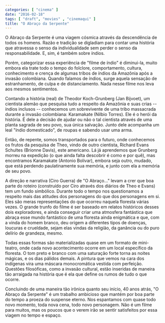 ```yaml
---
categories: [ "cinema" ]
date: "2016-02-18"
tags: [ "draft", "movies" , "cinemaqui" ]
title: "O Abraço da Serpente"
---
```

O Abraço da Serpente é uma viagem cósmica através da descendência
de todos os homens. Razão e tradição se digladiam para contar uma
história que atravessa o senso da individualidade sem perder o senso
da responsabilidade. E, sim, é também sobre índios.

Porém, categorizar essa experiência de "filme de índio" é diminui-la,
muito embora ela trate todo o tempo do folclore, comportamento, cultura,
conhecimento e crença de algumas tribos de índios da Amazônia após a
invasão colombiana. Quando falamos de índios, surge aquela sensação
de estranhamento, de culpa e de distanciamento. Nada nesse filme nos
leva aos mesmos sentimentos.

Contando a história (real) de Theodor Koch-Grunberg (Jan Bijvoet),
um cientista alemão que pesquisa tudo a respeito da Amazônia e
suas crias -- índios inclusos -- conhecemos um sobrevivente de uma
tribo massacrada durante a invasão colombiana: Karamakate (Nilbio
Torres). Ele é o herói da história. É dele a decisão de ajudar ou
não o tal cientista através de uma planta sagrada de seu povo, sua
única salvação. Junto dele acompanha um leal "índio domesticado",
de roupas e sabendo usar uma arma.

Então, de repente, somos transportados para o futuro, onde conhecemos
os frutos da pesquisa de Theo, vindo de outro cientista, Richard Evans
Schultes (Brionne Davis), este americano. Lá já aprendemos que Grunberg
morreu na expedição (o que ainda falta descobrir é como e por quê),
mas encontramos Karamakate (Antonio Bolivar), embora seja outro, mudado,
que está perdendo paulatinamente sua memória, e junto com ela a memória
de seu povo.

A direção e narrativa (Ciro Guerra) de "O Abraço..." levam a crer
que boa parte do roteiro (construído por Ciro através dos diários
de Theo e Evans) tem um fundo simbólico. Durante todo o tempo nos
questionamos a respeito mais das atitudes dos personagens do que dos
personagens em si. Eles são meras representações do que ocorreu
naquela floresta várias vezes. O grande trunfo do filme é ser baseado
em relatos históricos desses dois exploradores, e ainda conseguir
criar uma atmosfera fantástica que abraça esse mundo fantástico de
uma floresta ainda enigmática e que, com a vinda do homem branco, deu
origem a diferentes tipos de doenças, loucuras e crueldade, sejam elas
vindas da religião, da ganância ou do puro delírio de grandeza, mesmo.

Todas essas formas são materializadas quase em um formato de mini-teatro,
onde cada novo acontecimento ocorre em um local específico da floresta. O
tom preto e branco com uma saturação forte torna as noites mágicas,
e os dias pálidos demais. A pintura que vemos na cara dos indígenas
vira uma máscara monocromática vestida com perfeição. Questões
filosóficas, como a invasão cultural, estão inseridas de maneira
tão arraigada na história que é ela que define os rumos de tudo o
que ocorre.

Concluindo de uma maneira tão irônica quanto seu início, 40 anos
atrás, "O Abraço da Serpente" é um trabalho ambicioso que mantém por
boa parte do tempo a proeza do suspense eterno. Nos espantamos com quase
todo novo momento, toda nova cena, todo novo personagem. Não é um filme
para muitos, mas os poucos que o verem irão se sentir satisfeitos por
essa viagem no tempo e espaço.
